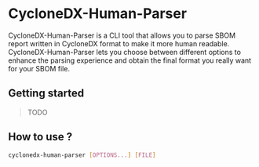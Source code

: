 # CycloneDX-Human-Parser

CycloneDX-Human-Parser is a CLI tool that allows you to parse SBOM report written in CycloneDX format to make it more human readable. CycloneDX-Human-Parser lets you choose between different options to enhance the parsing experience and obtain the final format you really want for your SBOM file.

## Getting started

> TODO

## How to use ?

```sh
cyclonedx-human-parser [OPTIONS...] [FILE]
```